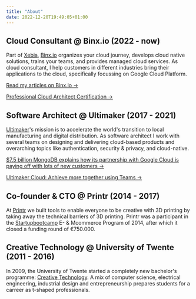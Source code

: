 ```yaml
---
title: "About"
date: 2022-12-20T19:49:05+01:00
---
```


## Cloud Consultant @ Binx.io (2022 - now)

Part of [Xebia](https://xebia.com), [Binx.io](https://binx.io) organizes your cloud journey, develops cloud native solutions, trains your teams, and provides managed cloud services.
As cloud consultant, I help customers in different industries bring their applications to the cloud, specifically focussing on Google Cloud Platform.

[Read my articles on Binx.io &rarr;](https://binx.io/author/chris-ter-beke/)

[Professional Cloud Architect Certification &rarr;](https://www.credential.net/0345e4e9-4a78-4481-a203-d8b464c0e181)

## Software Architect @ Ultimaker (2017 - 2021)

[Ultimaker](https://ultimaker.com)'s mission is to accelerate the world's transition to local manufacturing and digital distribution.
As software architect I work with several teams on designing and delivering cloud-based products and overarching topics like authentication, security & privacy, and cloud-native.

[$7.5 billion MongoDB explains how its partnership with Google Cloud is paying off with lots of new customers &rarr;](https://www.businessinsider.com/google-cloud-mongodb-atlas-database-partnership-2020-4)

[Ultimaker Cloud: Achieve more together using Teams &rarr;](https://ultimaker.com/learn/ultimaker-cloud-achieve-more-together-using-teams)

## Co-founder & CTO @ Printr (2014 - 2017)

At [Printr](https://printr.com) we built tools to enable everyone to be creative with 3D printing by taking away the technical barriers of 3D printing.
Printr was a participant in the [Startupbootcamp](http://www.startupbootcamp.org/) E- &amp; Mcommerce Program of 2014, after which it closed a funding round of &euro;750.000.

## Creative Technology @ University of Twente (2011 - 2016)

In 2009, the University of Twente started a completely new bachelor's programme: [Creative Technology](https://www.utwente.nl/en/education/bachelor/programmes/creative-technology/).
A mix of computer science, electrical engineering, industrial design and entrepreneurship prepares students for a carreer as t-shaped professionals.
